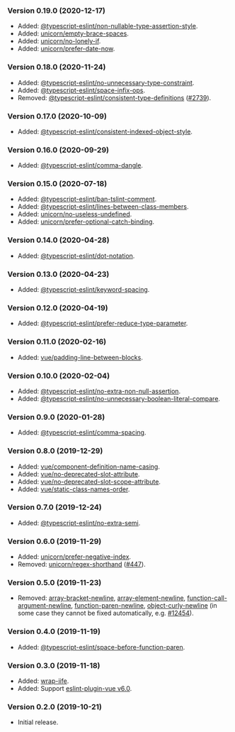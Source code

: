 ### Version 0.19.0 (2020-12-17)

- Added: [@typescript-eslint/non-nullable-type-assertion-style].
- Added: [unicorn/empty-brace-spaces].
- Added: [unicorn/no-lonely-if].
- Added: [unicorn/prefer-date-now].

### Version 0.18.0 (2020-11-24)

- Added: [@typescript-eslint/no-unnecessary-type-constraint].
- Added: [@typescript-eslint/space-infix-ops].
- Removed: [@typescript-eslint/consistent-type-definitions] ([#2739]).

### Version 0.17.0 (2020-10-09)

- Added: [@typescript-eslint/consistent-indexed-object-style].

### Version 0.16.0 (2020-09-29)

- Added: [@typescript-eslint/comma-dangle].

### Version 0.15.0 (2020-07-18)

- Added: [@typescript-eslint/ban-tslint-comment].
- Added: [@typescript-eslint/lines-between-class-members].
- Added: [unicorn/no-useless-undefined].
- Added: [unicorn/prefer-optional-catch-binding].

### Version 0.14.0 (2020-04-28)

- Added: [@typescript-eslint/dot-notation].

### Version 0.13.0 (2020-04-23)

- Added: [@typescript-eslint/keyword-spacing].

### Version 0.12.0 (2020-04-19)

- Added: [@typescript-eslint/prefer-reduce-type-parameter].

### Version 0.11.0 (2020-02-16)

- Added: [vue/padding-line-between-blocks].

### Version 0.10.0 (2020-02-04)

- Added: [@typescript-eslint/no-extra-non-null-assertion].
- Added: [@typescript-eslint/no-unnecessary-boolean-literal-compare].

### Version 0.9.0 (2020-01-28)

- Added: [@typescript-eslint/comma-spacing].

### Version 0.8.0 (2019-12-29)

- Added: [vue/component-definition-name-casing].
- Added: [vue/no-deprecated-slot-attribute].
- Added: [vue/no-deprecated-slot-scope-attribute].
- Added: [vue/static-class-names-order].

### Version 0.7.0 (2019-12-24)

- Added: [@typescript-eslint/no-extra-semi].

### Version 0.6.0 (2019-11-29)

- Added: [unicorn/prefer-negative-index].
- Removed: [unicorn/regex-shorthand] ([#447]).

### Version 0.5.0 (2019-11-23)

- Removed: [array-bracket-newline], [array-element-newline], [function-call-argument-newline], [function-paren-newline], [object-curly-newline] (in some case they cannot be fixed automatically, e.g. [#12454]).

### Version 0.4.0 (2019-11-19)

- Added: [@typescript-eslint/space-before-function-paren].

### Version 0.3.0 (2019-11-18)

- Added: [wrap-iife].
- Added: Support [eslint-plugin-vue v6.0].

### Version 0.2.0 (2019-10-21)

- Initial release.

[#12454]: https://github.com/eslint/eslint/issues/12454
[#2739]: https://github.com/typescript-eslint/typescript-eslint/pull/2739
[#447]: https://github.com/sindresorhus/eslint-plugin-unicorn/issues/447
[@typescript-eslint/ban-tslint-comment]: https://github.com/typescript-eslint/typescript-eslint/blob/master/packages/eslint-plugin/docs/rules/ban-tslint-comment.md
[@typescript-eslint/comma-dangle]: https://github.com/typescript-eslint/typescript-eslint/blob/master/packages/eslint-plugin/docs/rules/comma-dangle.md
[@typescript-eslint/comma-spacing]: https://github.com/typescript-eslint/typescript-eslint/blob/master/packages/eslint-plugin/docs/rules/comma-spacing.md
[@typescript-eslint/consistent-indexed-object-style]: https://github.com/typescript-eslint/typescript-eslint/blob/master/packages/eslint-plugin/docs/rules/consistent-indexed-object-style.md
[@typescript-eslint/consistent-type-definitions]: https://github.com/typescript-eslint/typescript-eslint/blob/master/packages/eslint-plugin/docs/rules/consistent-type-definitions.md
[@typescript-eslint/dot-notation]: https://github.com/typescript-eslint/typescript-eslint/blob/master/packages/eslint-plugin/docs/rules/dot-notation.md
[@typescript-eslint/keyword-spacing]: https://github.com/typescript-eslint/typescript-eslint/blob/master/packages/eslint-plugin/docs/rules/keyword-spacing.md
[@typescript-eslint/lines-between-class-members]: https://github.com/typescript-eslint/typescript-eslint/blob/master/packages/eslint-plugin/docs/rules/lines-between-class-members.md
[@typescript-eslint/no-extra-non-null-assertion]: https://github.com/typescript-eslint/typescript-eslint/blob/master/packages/eslint-plugin/docs/rules/no-extra-non-null-assertion.md
[@typescript-eslint/no-extra-semi]: https://github.com/typescript-eslint/typescript-eslint/blob/master/packages/eslint-plugin/docs/rules/no-extra-semi.md
[@typescript-eslint/no-unnecessary-boolean-literal-compare]: https://github.com/typescript-eslint/typescript-eslint/blob/master/packages/eslint-plugin/docs/rules/no-unnecessary-boolean-literal-compare.md
[@typescript-eslint/no-unnecessary-type-constraint]: https://github.com/typescript-eslint/typescript-eslint/blob/master/packages/eslint-plugin/docs/rules/no-unnecessary-type-constraint.md
[@typescript-eslint/non-nullable-type-assertion-style]: https://github.com/typescript-eslint/typescript-eslint/blob/master/packages/eslint-plugin/docs/rules/non-nullable-type-assertion-style.md
[@typescript-eslint/prefer-reduce-type-parameter]: https://github.com/typescript-eslint/typescript-eslint/blob/master/packages/eslint-plugin/docs/rules/prefer-reduce-type-parameter.md
[@typescript-eslint/space-before-function-paren]: https://github.com/typescript-eslint/typescript-eslint/blob/master/packages/eslint-plugin/docs/rules/space-before-function-paren.md
[@typescript-eslint/space-infix-ops]: https://github.com/typescript-eslint/typescript-eslint/blob/master/packages/eslint-plugin/docs/rules/space-infix-ops.md
[array-bracket-newline]: https://eslint.org/docs/rules/array-bracket-newline
[array-element-newline]: https://eslint.org/docs/rules/array-element-newline
[eslint-plugin-vue v6.0]: https://github.com/vuejs/eslint-plugin-vue/releases/tag/v6.0.0
[function-call-argument-newline]: https://eslint.org/docs/rules/function-call-argument-newline
[function-paren-newline]: https://eslint.org/docs/rules/function-paren-newline
[object-curly-newline]: https://eslint.org/docs/rules/object-curly-newline
[unicorn/empty-brace-spaces]: https://github.com/sindresorhus/eslint-plugin-unicorn/blob/master/docs/rules/empty-brace-spaces.md
[unicorn/no-lonely-if]: https://github.com/sindresorhus/eslint-plugin-unicorn/blob/master/docs/rules/no-lonely-if.md
[unicorn/no-useless-undefined]: https://github.com/sindresorhus/eslint-plugin-unicorn/blob/master/docs/rules/no-useless-undefined.md
[unicorn/prefer-date-now]: https://github.com/sindresorhus/eslint-plugin-unicorn/blob/master/docs/rules/prefer-date-now.md
[unicorn/prefer-negative-index]: https://github.com/sindresorhus/eslint-plugin-unicorn/blob/master/docs/rules/prefer-negative-index.md
[unicorn/prefer-optional-catch-binding]: https://github.com/sindresorhus/eslint-plugin-unicorn/blob/master/docs/rules/prefer-optional-catch-binding.md
[unicorn/regex-shorthand]: https://github.com/sindresorhus/eslint-plugin-unicorn/blob/master/docs/rules/regex-shorthand.md
[vue/component-definition-name-casing]: https://eslint.vuejs.org/rules/component-definition-name-casing.html
[vue/no-deprecated-slot-attribute]: https://eslint.vuejs.org/rules/no-deprecated-slot-attribute.html
[vue/no-deprecated-slot-scope-attribute]: https://eslint.vuejs.org/rules/no-deprecated-slot-scope-attribute.html
[vue/padding-line-between-blocks]: https://eslint.vuejs.org/rules/padding-line-between-blocks.html
[vue/static-class-names-order]: https://eslint.vuejs.org/rules/static-class-names-order.html
[wrap-iife]: https://eslint.org/docs/rules/wrap-iife
